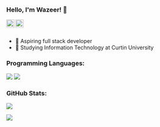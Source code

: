### Hello, I'm Wazeer! 👋

<a href="https://twitter.com/waseryer">
  <img align="left" alt="Wazeer's Twitter" width="21px" src="https://raw.githubusercontent.com/anuraghazra/anuraghazra/master/assets/twitter.svg" />
</a>
<a href="“https://discordapp.com/users/Dubz#9583/">
  <img align="left" alt="Wazeer's Discord" width="21px" src="https://raw.githubusercontent.com/anuraghazra/anuraghazra/master/assets/discord-round.svg" />
</a>

<br />
<br />


- 🔭 Aspiring full stack developer 
- 🌱 Studying Information Technology at Curtin University

### Programming Languages:
![](https://img.shields.io/badge/Code-Python-informational?style=flat&logo=code&logoColor=white&color=2bbc8a)
![](https://img.shields.io/badge/Code-Java-informational?style=flat&logo=code&logoColor=white&color=2bbc8a)



### GitHub Stats:

<a href="https://github.com/anuraghazra/github-readme-stats">
  <!-- Change the `github-readme-stats.anuraghazra1.vercel.app` to `github-readme-stats.vercel.app`  -->
  <img align="center" src="https://github-readme-stats.anuraghazra1.vercel.app/api/top-langs/?username=c9Dubz&layout=compact&theme=material-palenight" />
</a>


![](https://komarev.com/ghpvc/?username=c9Dubz-1908&label=visitors&color=ff69b4)
